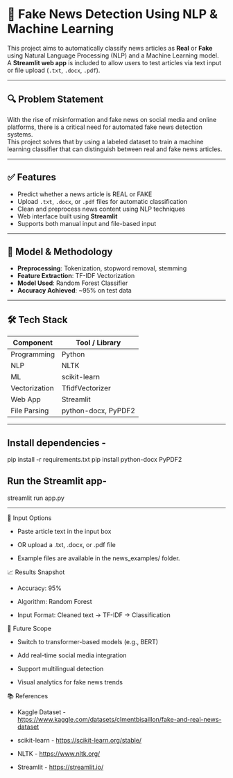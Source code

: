 # 📰 Fake News Detection Using NLP & Machine Learning

This project aims to automatically classify news articles as **Real** or **Fake** using Natural Language Processing (NLP) and a Machine Learning model.  
A **Streamlit web app** is included to allow users to test articles via text input or file upload (`.txt`, `.docx`, `.pdf`).

---

## 🔍 Problem Statement

With the rise of misinformation and fake news on social media and online platforms, there is a critical need for automated fake news detection systems.  
This project solves that by using a labeled dataset to train a machine learning classifier that can distinguish between real and fake news articles.

---

## ✅ Features

- Predict whether a news article is REAL or FAKE
- Upload `.txt`, `.docx`, or `.pdf` files for automatic classification
- Clean and preprocess news content using NLP techniques
- Web interface built using **Streamlit**
- Supports both manual input and file-based input

---

## 🧠 Model & Methodology

- **Preprocessing**: Tokenization, stopword removal, stemming
- **Feature Extraction**: TF-IDF Vectorization
- **Model Used**: Random Forest Classifier
- **Accuracy Achieved**: ~95% on test data

---

## 🛠️ Tech Stack

| Component      | Tool / Library             |
|----------------|----------------------------|
| Programming    | Python                     |
| NLP            | NLTK                       |
| ML             | scikit-learn               |
| Vectorization  | TfidfVectorizer            |
| Web App        | Streamlit                  |
| File Parsing   | python-docx, PyPDF2        |

---

## Install dependencies - 
pip install -r requirements.txt
pip install python-docx PyPDF2

## Run the Streamlit app-
streamlit run app.py

---

🔄 Input Options
* Paste article text in the input box

* OR upload a .txt, .docx, or .pdf file

* Example files are available in the news_examples/ folder.

📈 Results Snapshot
* Accuracy: 95%

* Algorithm: Random Forest

* Input Format: Cleaned text → TF-IDF → Classification

🔮 Future Scope
* Switch to transformer-based models (e.g., BERT)

* Add real-time social media integration

* Support multilingual detection

* Visual analytics for fake news trends

📚 References
* Kaggle Dataset - https://www.kaggle.com/datasets/clmentbisaillon/fake-and-real-news-dataset

* scikit-learn - https://scikit-learn.org/stable/

* NLTK - https://www.nltk.org/

* Streamlit - https://streamlit.io/

